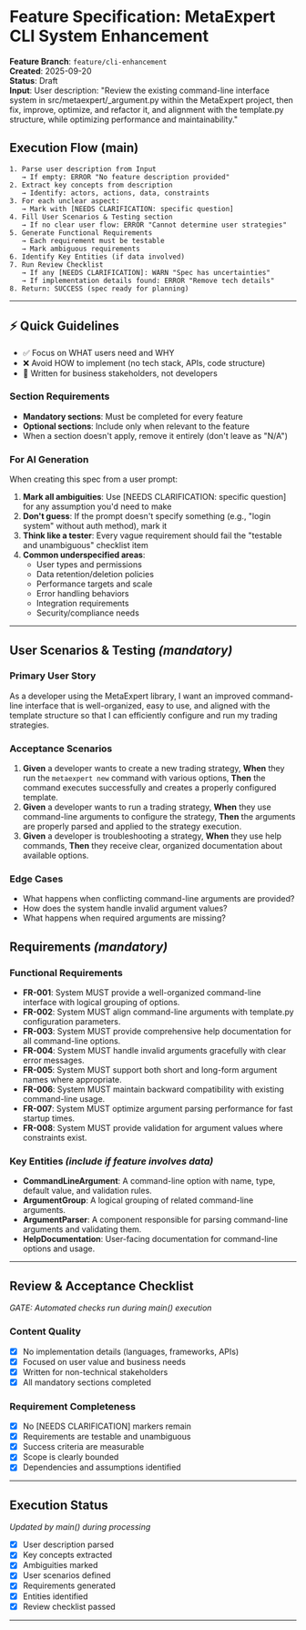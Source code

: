 # Feature Specification: MetaExpert CLI System Enhancement

**Feature Branch**: `feature/cli-enhancement`  
**Created**: 2025-09-20  
**Status**: Draft  
**Input**: User description: "Review the existing command-line interface system in src/metaexpert/_argument.py within the MetaExpert project, then fix, improve, optimize, and refactor it, and alignment with the template.py structure, while optimizing performance and maintainability."

## Execution Flow (main)
```
1. Parse user description from Input
   → If empty: ERROR "No feature description provided"
2. Extract key concepts from description
   → Identify: actors, actions, data, constraints
3. For each unclear aspect:
   → Mark with [NEEDS CLARIFICATION: specific question]
4. Fill User Scenarios & Testing section
   → If no clear user flow: ERROR "Cannot determine user strategies"
5. Generate Functional Requirements
   → Each requirement must be testable
   → Mark ambiguous requirements
6. Identify Key Entities (if data involved)
7. Run Review Checklist
   → If any [NEEDS CLARIFICATION]: WARN "Spec has uncertainties"
   → If implementation details found: ERROR "Remove tech details"
8. Return: SUCCESS (spec ready for planning)
```

---

## ⚡ Quick Guidelines
- ✅ Focus on WHAT users need and WHY
- ❌ Avoid HOW to implement (no tech stack, APIs, code structure)
- 👥 Written for business stakeholders, not developers

### Section Requirements
- **Mandatory sections**: Must be completed for every feature
- **Optional sections**: Include only when relevant to the feature
- When a section doesn't apply, remove it entirely (don't leave as "N/A")

### For AI Generation
When creating this spec from a user prompt:
1. **Mark all ambiguities**: Use [NEEDS CLARIFICATION: specific question] for any assumption you'd need to make
2. **Don't guess**: If the prompt doesn't specify something (e.g., "login system" without auth method), mark it
3. **Think like a tester**: Every vague requirement should fail the "testable and unambiguous" checklist item
4. **Common underspecified areas**:
   - User types and permissions
   - Data retention/deletion policies  
   - Performance targets and scale
   - Error handling behaviors
   - Integration requirements
   - Security/compliance needs

---

## User Scenarios & Testing *(mandatory)*

### Primary User Story
As a developer using the MetaExpert library, I want an improved command-line interface that is well-organized, easy to use, and aligned with the template structure so that I can efficiently configure and run my trading strategies.

### Acceptance Scenarios
1. **Given** a developer wants to create a new trading strategy, **When** they run the `metaexpert new` command with various options, **Then** the command executes successfully and creates a properly configured template.
2. **Given** a developer wants to run a trading strategy, **When** they use command-line arguments to configure the strategy, **Then** the arguments are properly parsed and applied to the strategy execution.
3. **Given** a developer is troubleshooting a strategy, **When** they use help commands, **Then** they receive clear, organized documentation about available options.

### Edge Cases
- What happens when conflicting command-line arguments are provided?
- How does the system handle invalid argument values?
- What happens when required arguments are missing?

## Requirements *(mandatory)*

### Functional Requirements
- **FR-001**: System MUST provide a well-organized command-line interface with logical grouping of options.
- **FR-002**: System MUST align command-line arguments with template.py configuration parameters.
- **FR-003**: System MUST provide comprehensive help documentation for all command-line options.
- **FR-004**: System MUST handle invalid arguments gracefully with clear error messages.
- **FR-005**: System MUST support both short and long-form argument names where appropriate.
- **FR-006**: System MUST maintain backward compatibility with existing command-line usage.
- **FR-007**: System MUST optimize argument parsing performance for fast startup times.
- **FR-008**: System MUST provide validation for argument values where constraints exist.

### Key Entities *(include if feature involves data)*
- **CommandLineArgument**: A command-line option with name, type, default value, and validation rules.
- **ArgumentGroup**: A logical grouping of related command-line arguments.
- **ArgumentParser**: A component responsible for parsing command-line arguments and validating them.
- **HelpDocumentation**: User-facing documentation for command-line options and usage.

---

## Review & Acceptance Checklist
*GATE: Automated checks run during main() execution*

### Content Quality
- [x] No implementation details (languages, frameworks, APIs)
- [x] Focused on user value and business needs
- [x] Written for non-technical stakeholders
- [x] All mandatory sections completed

### Requirement Completeness
- [x] No [NEEDS CLARIFICATION] markers remain
- [x] Requirements are testable and unambiguous  
- [x] Success criteria are measurable
- [x] Scope is clearly bounded
- [x] Dependencies and assumptions identified

---

## Execution Status
*Updated by main() during processing*

- [x] User description parsed
- [x] Key concepts extracted
- [x] Ambiguities marked
- [x] User scenarios defined
- [x] Requirements generated
- [x] Entities identified
- [x] Review checklist passed

---